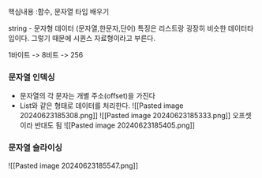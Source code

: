 핵심내용 :함수, 문자열 타입 배우기 

string - 문자형 데이터 (문자열,한문자,단어)
특징은 리스트랑 굉장히 비슷한 데이터타입이다. 
그렇기 때문에 시퀀스 자료형이라고 부른다.

1바이트 -> 8비트 -> 256


### 문자열 인덱싱
- 문자열의 각 문자는 개별 주소(offset)을 가진다
- List와 같은 형태로 데이터를 처리한다.
![[Pasted image 20240623185308.png]]
![[Pasted image 20240623185333.png]]
오프셋이라 반대도 됨
![[Pasted image 20240623185405.png]]


### 문자열 슬라이싱
![[Pasted image 20240623185547.png]]
